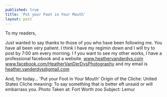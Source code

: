 ```yaml
---
published: true
title: 'Put your Foot in Your Mouth'
layout: post
---
```

To my readers,

Just wanted to say thanks to those of you who have been following me. You have all been very patient. I think I have my regimin down and I will try to post by 7:00 am every morning. I f you want to see my other works, I have a professional facebook and a website.
www.heathervanderdys.com
www.facebook.com/HeatherVanDerDysPhotography
and my email is heather.vanderdys@gmail.com

And, for today...
'Put your Foot in Your Mouth'
Origin of the Cliche: United States
Cliche meaning: To say something that is better eft unsaid or will embarrass you. 
Photo Taken at: Fort Worth zoo
Subject: Lemur